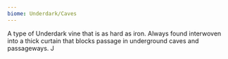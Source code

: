 ```yaml
---
biome: Underdark/Caves
---
```

A type of Underdark vine that is as hard as iron. Always found interwoven into a thick curtain that blocks passage in underground caves and passageways. J 

